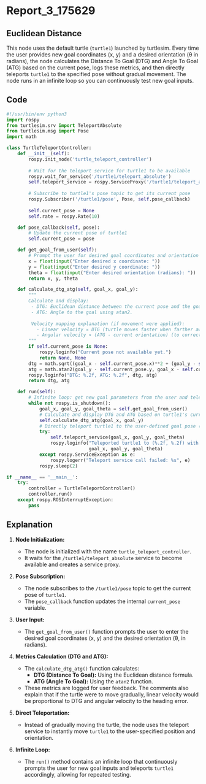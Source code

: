# Report_3_175629

## Euclidean Distance

This node uses the default turtle (`turtle1`) launched by turtlesim. Every time the user provides new goal coordinates (x, y) and a desired orientation (θ in radians), the node calculates the Distance To Goal (DTG) and Angle To Goal (ATG) based on the current pose, logs these metrics, and then directly teleports `turtle1` to the specified pose without gradual movement. The node runs in an infinite loop so you can continuously test new goal inputs.

## Code

```python
#!/usr/bin/env python3
import rospy
from turtlesim.srv import TeleportAbsolute
from turtlesim.msg import Pose
import math

class TurtleTeleportController:
    def __init__(self):
        rospy.init_node('turtle_teleport_controller')
        
        # Wait for the teleport service for turtle1 to be available
        rospy.wait_for_service('/turtle1/teleport_absolute')
        self.teleport_service = rospy.ServiceProxy('/turtle1/teleport_absolute', TeleportAbsolute)
        
        # Subscribe to turtle1's pose topic to get its current pose
        rospy.Subscriber('/turtle1/pose', Pose, self.pose_callback)
        
        self.current_pose = None
        self.rate = rospy.Rate(10)

    def pose_callback(self, pose):
        # Update the current pose of turtle1
        self.current_pose = pose

    def get_goal_from_user(self):
        # Prompt the user for desired goal coordinates and orientation (in radians)
        x = float(input("Enter desired x coordinate: "))
        y = float(input("Enter desired y coordinate: "))
        theta = float(input("Enter desired orientation (radians): "))
        return x, y, theta

    def calculate_dtg_atg(self, goal_x, goal_y):
        """
        Calculate and display:
         - DTG: Euclidean distance between the current pose and the goal.
         - ATG: Angle to the goal using atan2.
         
         Velocity mapping explanation (if movement were applied):
           - Linear velocity ∝ DTG (turtle moves faster when farther away)
           - Angular velocity ∝ (ATG - current orientation) (to correct the heading)
        """
        if self.current_pose is None:
            rospy.loginfo("Current pose not available yet.")
            return None, None
        dtg = math.sqrt((goal_x - self.current_pose.x)**2 + (goal_y - self.current_pose.y)**2)
        atg = math.atan2(goal_y - self.current_pose.y, goal_x - self.current_pose.x)
        rospy.loginfo("DTG: %.2f, ATG: %.2f", dtg, atg)
        return dtg, atg

    def run(self):
        # Infinite loop: get new goal parameters from the user and teleport turtle1 accordingly
        while not rospy.is_shutdown():
            goal_x, goal_y, goal_theta = self.get_goal_from_user()
            # Calculate and display DTG and ATG based on turtle1's current pose
            self.calculate_dtg_atg(goal_x, goal_y)
            # Directly teleport turtle1 to the user-defined goal pose (no gradual movement)
            try:
                self.teleport_service(goal_x, goal_y, goal_theta)
                rospy.loginfo("Teleported turtle1 to (%.2f, %.2f) with orientation %.2f",
                              goal_x, goal_y, goal_theta)
            except rospy.ServiceException as e:
                rospy.logerr("Teleport service call failed: %s", e)
            rospy.sleep(2)

if __name__ == '__main__':
    try:
        controller = TurtleTeleportController()
        controller.run()
    except rospy.ROSInterruptException:
        pass
```

## Explanation

1. **Node Initialization:**
   - The node is initialized with the name `turtle_teleport_controller`.
   - It waits for the `/turtle1/teleport_absolute` service to become available and creates a service proxy.

2. **Pose Subscription:**
   - The node subscribes to the `/turtle1/pose` topic to get the current pose of `turtle1`.
   - The `pose_callback` function updates the internal `current_pose` variable.

3. **User Input:**
   - The `get_goal_from_user()` function prompts the user to enter the desired goal coordinates (x, y) and the desired orientation (θ, in radians).

4. **Metrics Calculation (DTG and ATG):**
   - The `calculate_dtg_atg()` function calculates:
     - **DTG (Distance To Goal):** Using the Euclidean distance formula.
     - **ATG (Angle To Goal):** Using the `atan2` function.
   - These metrics are logged for user feedback. The comments also explain that if the turtle were to move gradually, linear velocity would be proportional to DTG and angular velocity to the heading error.

5. **Direct Teleportation:**
   - Instead of gradually moving the turtle, the node uses the teleport service to instantly move `turtle1` to the user-specified position and orientation.

6. **Infinite Loop:**
   - The `run()` method contains an infinite loop that continuously prompts the user for new goal inputs and teleports `turtle1` accordingly, allowing for repeated testing.